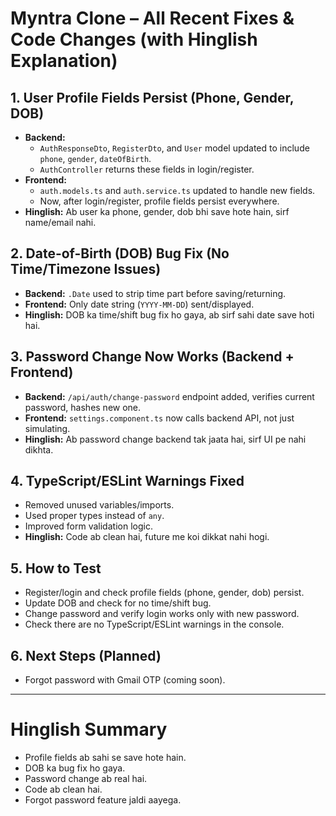 # Myntra Clone – All Recent Fixes & Code Changes (with Hinglish Explanation)

## 1. User Profile Fields Persist (Phone, Gender, DOB)
- **Backend:**
  - `AuthResponseDto`, `RegisterDto`, and `User` model updated to include `phone`, `gender`, `dateOfBirth`.
  - `AuthController` returns these fields in login/register.
- **Frontend:**
  - `auth.models.ts` and `auth.service.ts` updated to handle new fields.
  - Now, after login/register, profile fields persist everywhere.
- **Hinglish:** Ab user ka phone, gender, dob bhi save hote hain, sirf name/email nahi.

## 2. Date-of-Birth (DOB) Bug Fix (No Time/Timezone Issues)
- **Backend:** `.Date` used to strip time part before saving/returning.
- **Frontend:** Only date string (`YYYY-MM-DD`) sent/displayed.
- **Hinglish:** DOB ka time/shift bug fix ho gaya, ab sirf sahi date save hoti hai.

## 3. Password Change Now Works (Backend + Frontend)
- **Backend:** `/api/auth/change-password` endpoint added, verifies current password, hashes new one.
- **Frontend:** `settings.component.ts` now calls backend API, not just simulating.
- **Hinglish:** Ab password change backend tak jaata hai, sirf UI pe nahi dikhta.

## 4. TypeScript/ESLint Warnings Fixed
- Removed unused variables/imports.
- Used proper types instead of `any`.
- Improved form validation logic.
- **Hinglish:** Code ab clean hai, future me koi dikkat nahi hogi.

## 5. How to Test
- Register/login and check profile fields (phone, gender, dob) persist.
- Update DOB and check for no time/shift bug.
- Change password and verify login works only with new password.
- Check there are no TypeScript/ESLint warnings in the console.

## 6. Next Steps (Planned)
- Forgot password with Gmail OTP (coming soon).

---

# Hinglish Summary
- Profile fields ab sahi se save hote hain.
- DOB ka bug fix ho gaya.
- Password change ab real hai.
- Code ab clean hai.
- Forgot password feature jaldi aayega.
